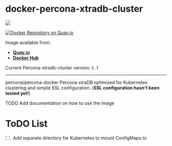 # docker-percona-xtradb-cluster
[![](https://images.microbadger.com/badges/image/galexrt/percona-xtradb-cluster.svg)](https://microbadger.com/images/galexrt/percona-xtradb-cluster "Get your own image badge on microbadger.com")

[![Docker Repository on Quay.io](https://quay.io/repository/galexrt/percona-xtradb-cluster/status "Docker Repository on Quay.io")](https://quay.io/repository/galexrt/percona-xtradb-cluster)

Image available from:
* [**Quay.io**](https://quay.io/repository/galexrt/percona-xtradb-cluster)
* [**Docker Hub**](https://hub.docker.com/r/galexrt/percona-xtradb-cluster)

Current Percona-xtradb-cluster version: `5.7`

***

percona/percona-docker Percona xtraDB optimized for Kubernetes clustering and simple SSL configuration.
(**SSL configuration hasn't been tested yet!**)

TODO Add documentation on how to use the image

# ToDO List
* [ ] Add separate directory for Kubernetes to mount ConfigMaps to
